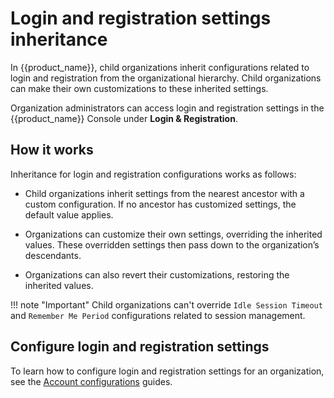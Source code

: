 # Login and registration settings inheritance

In {{product_name}}, child organizations inherit configurations related to login and registration from the organizational hierarchy. Child organizations can make their own customizations to these inherited settings.

Organization administrators can access login and registration settings in the {{product_name}} Console under **Login & Registration**.

## How it works

Inheritance for login and registration configurations works as follows:

- Child organizations inherit settings from the nearest ancestor with a custom configuration. If no ancestor has customized settings, the default value applies.

- Organizations can customize their own settings, overriding the inherited values. These overridden settings then pass down to the organization’s descendants.

- Organizations can also revert their customizations, restoring the inherited values.

!!! note "Important"
    Child organizations can't override `Idle Session Timeout` and `Remember Me Period` configurations related to session management.

## Configure login and registration settings

To learn how to configure login and registration settings for an organization, see the [Account configurations]({{base_path}}/guides/account-configurations/) guides.
